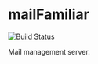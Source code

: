 # mailFamiliar

[![Build Status](https://travis-ci.com/rob-h-w/mailFamiliar.svg?branch=master)](https://travis-ci.com/rob-h-w/mailFamiliar)

Mail management server.
